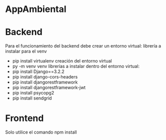 # AppAmbiental
# Backend
Para el funcionamiento del backend debe crear un entorno virtual:
librería a instalar para el venv
* pip install virtualenv
creación del entorno virtual
* py -m venv venv
librerías a instalar dentro del entorno virtual:
* pip install Django==3.2.2
* pip install django-cors-headers
* pip install djangorestframework
* pip install djangorestframework-jwt
* pip install psycopg2
* pip install sendgrid
# Frontend
Solo utilice el comando npm install
